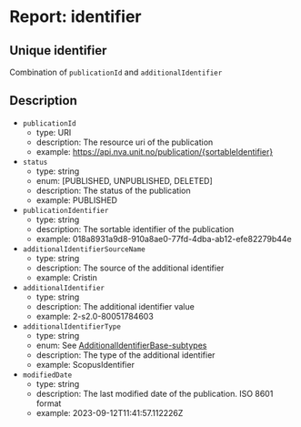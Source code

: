 # Report: identifier

## Unique identifier
Combination of `publicationId` and `additionalIdentifier`

## Description

- `publicationId`
  - type: URI
  - description: The resource uri of the publication
  - example: <https://api.nva.unit.no/publication/{sortableIdentifier}>
- `status`
  - type: string
  - enum: [PUBLISHED, UNPUBLISHED, DELETED]
  - description: The status of the publication
  - example: PUBLISHED
- `publicationIdentifier`
  - type: string
  - description: The sortable identifier of the publication
  - example: 018a8931a9d8-910a8ae0-77fd-4dba-ab12-efe82279b44e
- `additionalIdentifierSourceName`
  - type: string
  - description: The source of the additional identifier
  - example: Cristin
- `additionalIdentifier`
  - type: string
  - description: The additional identifier value
  - example: 2-s2.0-80051784603
- `additionalIdentifierType`
  - type: string
  - enum:
    See [AdditionalIdentifierBase-subtypes](https://github.com/BIBSYSDEV/nva-publication-api/blob/main/publication-model/src/main/java/no/unit/nva/model/additionalidentifiers/AdditionalIdentifierBase.java)
  - description: The type of the additional identifier
  - example: ScopusIdentifier
- `modifiedDate`
  - type: string
  - description: The last modified date of the publication. ISO 8601 format
  - example: 2023-09-12T11:41:57.112226Z
